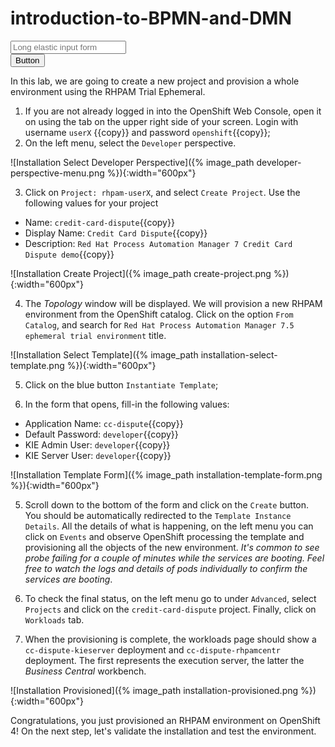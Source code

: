 # introduction-to-BPMN-and-DMN


<div class="TableObject">
  <div class="TableObject-item TableObject-item--primary">
    <input class="input-block form-control" type="text" placeholder="Long elastic input form" aria-label="Long elastic input form">
  </div>
  <div class="TableObject-item">
    <button class="btn ml-2" type="button">Button</button>
  </div>
</div>


In this lab, we are going to create a new project and provision a whole environment using the RHPAM Trial Ephemeral.

1. If you are not already logged in into the OpenShift Web Console, open it on using the tab on the upper right side of your screen. Login with username `userX` {{copy}} and password `openshift`{{copy}};
2. On the left menu, select the `Developer` perspective.

![Installation Select Developer Perspective]({% image_path developer-perspective-menu.png %}){:width="600px"}

3. Click on `Project: rhpam-userX`, and select `Create Project`. Use the following values for your project
  - Name: `credit-card-dispute`{{copy}}
  - Display Name: `Credit Card Dispute`{{copy}}
  - Description: `Red Hat Process Automation Manager 7 Credit Card Dispute demo`{{copy}}

![Installation Create Project]({% image_path create-project.png %}){:width="600px"}

4. The _Topology_ window will be displayed. We will provision a new RHPAM environment from the OpenShift catalog. Click on the option `From Catalog`, and search for `Red Hat Process Automation Manager 7.5 ephemeral trial environment` title.

![Installation Select Template]({% image_path installation-select-template.png %}){:width="600px"}

5. Click on the blue button `Instantiate Template`;

4. In the form that opens, fill-in the following values:
  - Application Name: `cc-dispute`{{copy}}
  - Default Password: `developer`{{copy}}
  - KIE Admin User: `developer`{{copy}}
  - KIE Server User: `developer`{{copy}}

![Installation Template Form]({% image_path installation-template-form.png %}){:width="600px"}

5. Scroll down to the bottom of the form and click on the `Create` button. You should be automatically redirected to the `Template Instance Details`. All the details of what is happening, on the left menu you can click on `Events` and observe OpenShift processing the template and provisioning all the objects of the new environment. _It's common to see probe failing for a couple of minutes while the services are booting. Feel free to watch the logs and details of pods individually to confirm the services are booting_.

6. To check the final status, on the left menu go to  under `Advanced`, select `Projects` and click on the `credit-card-dispute` project. Finally, click on `Workloads` tab.

6. When the provisioning is complete, the workloads page should show a `cc-dispute-kieserver` deployment and `cc-dispute-rhpamcentr` deployment. The first represents the execution server, the latter the _Business Central_ workbench.

![Installation Provisioned]({% image_path installation-provisioned.png %}){:width="600px"}

Congratulations, you just provisioned an RHPAM environment on OpenShift 4! On the next step, let's validate the installation and test the environment.
